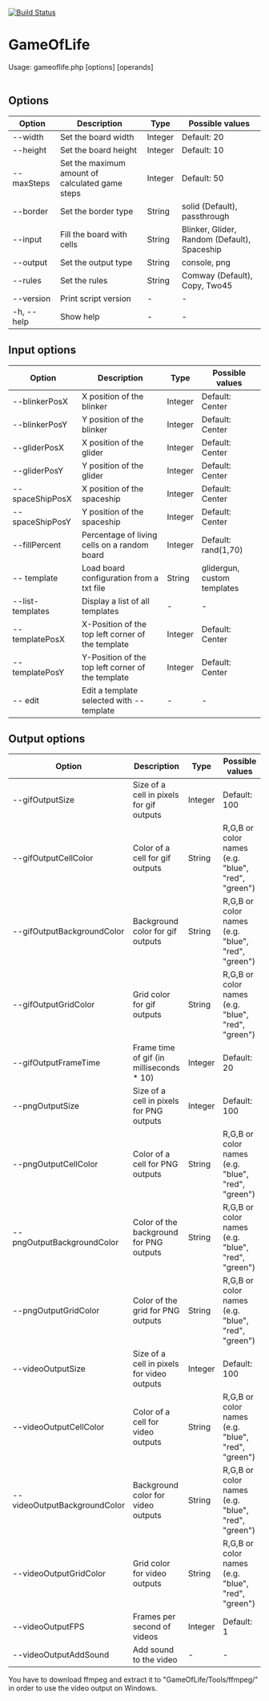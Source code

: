 [![Build Status](https://travis-ci.org/ylapp1/GameOfLife.svg?branch=feature%2Fphase-5)](https://travis-ci.org/ylapp1/GameOfLife)

# GameOfLife

Usage: gameoflife.php [options] [operands]  <br /><br />


## Options

| Option              | Description                                     | Type    | Possible values                              |
| ------------------- | ----------------------------------------------- | ------- | -------------------------------------------- |
| --width <arg>       | Set the board width                             | Integer | Default: 20                                  |
| --height <arg>      | Set the board height                            | Integer | Default: 10                                  |
| --maxSteps <arg>    | Set the maximum amount of calculated game steps | Integer | Default: 50                                  |
| --border <arg>      | Set the border type                             | String  | solid (Default), passthrough                 |
| --input <arg>       | Fill the board with cells                       | String  | Blinker, Glider, Random (Default), Spaceship |
| --output <arg>      | Set the output type                             | String  | console, png                                 |
| --rules <arg>       | Set the rules                                   | String  | Comway (Default), Copy, Two45                |
| --version           | Print script version                            | -       | -                                            |
| -h, --help          | Show help                                       | -       | -                                            |


## Input options

| Option                | Description                                       | Type    | Possible values             |
| --------------------- | ------------------------------------------------- | ------- | --------------------------- |
| --blinkerPosX <arg>   | X position of the blinker                         | Integer | Default: Center             |
| --blinkerPosY <arg>   | Y position of the blinker                         | Integer | Default: Center             |
| --gliderPosX <arg>    | X position of the glider                          | Integer | Default: Center             |
| --gliderPosY <arg>    | Y position of the glider                          | Integer | Default: Center             |
| --spaceShipPosX <arg> | X position of the spaceship                       | Integer | Default: Center             |
| --spaceShipPosY <arg> | Y position of the spaceship                       | Integer | Default: Center             |
| --fillPercent <arg>   | Percentage of living cells on a random board      | Integer | Default: rand(1,70)         |
| -- template <arg>     | Load board configuration from a txt file          | String  | glidergun, custom templates |
| --list-templates      | Display a list of all templates                   | -       | -                           |
| --templatePosX <arg>  | X-Position of the top left corner of the template | Integer | Default: Center             |
| --templatePosY <arg>  | Y-Position of the top left corner of the template | Integer | Default: Center             |
| -- edit               | Edit a template selected with --template          | -       | -                           |


## Output options

| Option                             | Description                                | Type    | Possible values                                    |
| ---------------------------------- | ------------------------------------------ | ------- | -------------------------------------------------- |
| --gifOutputSize <arg>              | Size of a cell in pixels for gif outputs   | Integer | Default: 100                                       |
| --gifOutputCellColor <arg>         | Color of a cell for gif outputs            | String  | R,G,B or color names (e.g. "blue", "red", "green") |
| --gifOutputBackgroundColor <arg>   | Background color for gif outputs           | String  | R,G,B or color names (e.g. "blue", "red", "green") |
| --gifOutputGridColor <arg>         | Grid color for gif outputs                 | String  | R,G,B or color names (e.g. "blue", "red", "green") |
| --gifOutputFrameTime <arg>         | Frame time of gif (in milliseconds * 10)   | Integer | Default: 20                                        |
| --pngOutputSize <arg>              | Size of a cell in pixels for PNG outputs   | Integer | Default: 100                                       |
| --pngOutputCellColor <arg>         | Color of a cell for PNG outputs            | String  | R,G,B or color names (e.g. "blue", "red", "green") |
| --pngOutputBackgroundColor <arg>   | Color of the background for PNG outputs    | String  | R,G,B or color names (e.g. "blue", "red", "green") |
| --pngOutputGridColor <arg>         | Color of the grid for PNG outputs          | String  | R,G,B or color names (e.g. "blue", "red", "green") |
| --videoOutputSize <arg>            | Size of a cell in pixels for video outputs | Integer | Default: 100                                       |
| --videoOutputCellColor <arg>       | Color of a cell for video outputs          | String  | R,G,B or color names (e.g. "blue", "red", "green") |
| --videoOutputBackgroundColor <arg> | Background color for video outputs         | String  | R,G,B or color names (e.g. "blue", "red", "green") |
| --videoOutputGridColor <arg>       | Grid color for video outputs               | String  | R,G,B or color names (e.g. "blue", "red", "green") |
| --videoOutputFPS <arg>             | Frames per second of videos                | Integer | Default: 1                                         |
| --videoOutputAddSound              | Add sound to the video                     | -       | -                                                  |


You have to download ffmpeg and extract it to "GameOfLife/Tools/ffmpeg/" in order to use the video output on Windows.